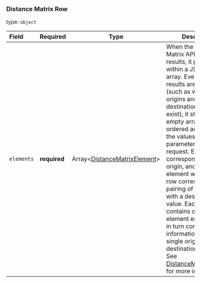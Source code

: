 <!--- This is a generated file, do not edit! -->
<!--- [START maps_http_schema_distancematrixrow] -->
<h3 class="schema-object" id="DistanceMatrixRow">Distance Matrix Row</h3>

type: `object`

| Field      | Required     | Type                                                                                 | Description                                                                                                                                                                                                                                                                                                                                                                                                                                                                                                                                                                                                                                                                               |
| :--------- | ------------ | ------------------------------------------------------------------------------------ | ----------------------------------------------------------------------------------------------------------------------------------------------------------------------------------------------------------------------------------------------------------------------------------------------------------------------------------------------------------------------------------------------------------------------------------------------------------------------------------------------------------------------------------------------------------------------------------------------------------------------------------------------------------------------------------------- |
| `elements` | **required** | Array&lt;[DistanceMatrixElement](#DistanceMatrixElement "DistanceMatrixElement")&gt; | When the Distance Matrix API returns results, it places them within a JSON rows array. Even if no results are returned (such as when the origins and/or destinations don't exist), it still returns an empty array.&#xA;Rows are ordered according to the values in the origin parameter of the request. Each row corresponds to an origin, and each element within that row corresponds to a pairing of the origin with a destination value.&#xA;Each row array contains one or more element entries, which in turn contain the information about a single origin-destination pairing. See [DistanceMatrixElement](#DistanceMatrixElement "DistanceMatrixElement") for more information. |

<!--- [END maps_http_schema_distancematrixrow] -->